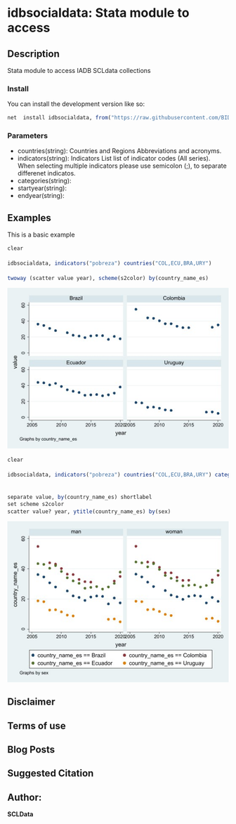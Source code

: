 ﻿# idbsocialdata: Stata module to access 

## Description

Stata module to access IADB SCLdata collections

### Install

You can install the development version like so:


``` r
net  install idbsocialdata, from("https://raw.githubusercontent.com/BID-DATA/idbsocialdata/main") replace
```


### Parameters

- countries(string): Countries and Regions Abbreviations and acronyms. 
- indicators(string): Indicators List list of indicator codes (All series). When selecting multiple indicators please use semicolon (;), to separate differenet indicatos.
- categories(string):
- startyear(string):
- endyear(string):

## Examples

This is a basic example

``` r
clear

idbsocialdata, indicators("pobreza") countries("COL,ECU,BRA,URY")

twoway (scatter value year), scheme(s2color) by(country_name_es)
```

![e_g](src/img/plot_egA.jpg)


``` r
clear

idbsocialdata, indicators("pobreza") countries("COL,ECU,BRA,URY") categories("sex")


separate value, by(country_name_es) shortlabel
set scheme s2color
scatter value? year, ytitle(country_name_es) by(sex)

```

![e_g](src/img/plot_egB.jpg)

## 


## Disclaimer


## Terms of use 


## Blog Posts


## Suggested Citation

## Author: 

  **SCLData**  

